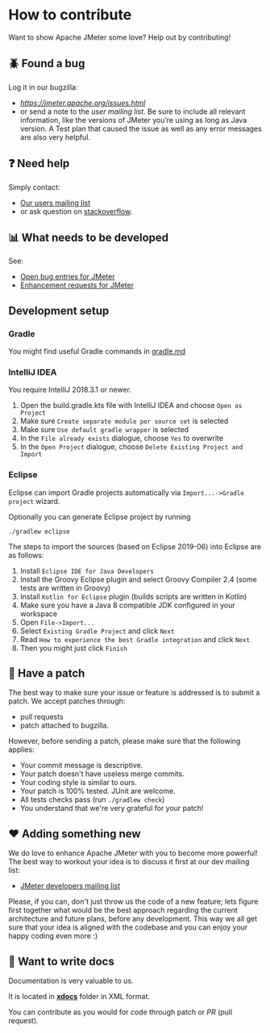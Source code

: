 # How to contribute

Want to show Apache JMeter some love? Help out by contributing!

## :beetle: Found a bug

Log it in our bugzilla:

* *<https://jmeter.apache.org/issues.html>*
* or send a note to the *user mailing list*.
Be sure to include all relevant information, like the versions of JMeter you’re using as long as Java version.
A Test plan  that caused the issue as well as any error messages are also very helpful.

## :question: Need help

Simply contact:

* [Our users mailing list](https://jmeter.apache.org/mail2.html#JMeterUser)
* or ask question on [stackoverflow](https://stackoverflow.com/questions/tagged/jmeter).

## :bar_chart: What needs to be developed

See:

* [Open bug entries for JMeter](https://bz.apache.org/bugzilla/buglist.cgi?bug_status=NEW&bug_status=ASSIGNED&bug_status=REOPENED&bug_status=NEEDINFO&bug_severity=Blocker&bug_severity=Critical&bug_severity=Major&bug_severity=Normal&bug_severity=Regression&bug_severity=Minor&bug_severity=Trivial&product=JMeter&order=Bug%20Number&list_id=164231)
* [Enhancement requests for JMeter](https://bz.apache.org/bugzilla/buglist.cgi?bug_status=NEW&bug_status=ASSIGNED&bug_status=REOPENED&bug_status=NEEDINFO&bug_severity=Enhancement&product=JMeter&order=Bug%20Number&list_id=164232)

## Development setup

### Gradle

You might find useful Gradle commands in [gradle.md](gradle.md)

### <a name="intellij"></a>IntelliJ IDEA

You require IntelliJ 2018.3.1 or newer.

1. Open the build.gradle.kts file with IntelliJ IDEA and choose `Open as Project`
1. Make sure `Create separate module per source set` is selected
1. Make sure `Use default gradle wrapper` is selected
1. In the `File already exists` dialogue, choose `Yes` to overwrite
1. In the `Open Project` dialogue, choose `Delete Existing Project and Import`

### Eclipse

Eclipse can import Gradle projects automatically via `Import...->Gradle project` wizard.

Optionally you can generate Eclipse project by running

    ./gradlew eclipse

The steps to import the sources (based on Eclipse 2019-06) into Eclipse are as follows:

1. Install `Eclipse IDE for Java Developers`
1. Install the Groovy Eclipse plugin and select Groovy Compiler 2.4 (some tests are written in Groovy)
1. Install `Kotlin for Eclipse` plugin (builds scripts are written in Kotlin)
1. Make sure you have a Java 8 compatible JDK configured in your workspace
1. Open `File->Import...`
1. Select `Existing Gradle Project` and click `Next`
1. Read `How to experience the best Gradle integration` and click `Next`
1. Then you might just click `Finish`

## :star2: Have a patch

The best way to make sure your issue or feature is addressed is to submit a patch.
We accept patches through:

* pull requests
* patch attached to bugzilla.

However, before sending a patch, please make sure that the following applies:

* Your commit message is descriptive.
* Your patch doesn't have useless merge commits.
* Your coding style is similar to ours.
* Your patch is 100% tested. JUnit are welcome.
* All tests checks pass (run `./gradlew check`)
* You understand that we're very grateful for your patch!

## :heart: Adding something new

We do love to enhance Apache JMeter with you to become more powerful!
The best way to workout your idea is to discuss it first at our dev mailing list:

* [JMeter developers mailing list](https://jmeter.apache.org/mail2.html#JMeterDev)

Please, if you can, don't just throw us the code of a new feature; lets figure first together
what would be the best approach regarding the current architecture and future plans,
before any development.
This way we all get sure that your idea is aligned with the codebase and you can enjoy
your happy coding even more :)

## :closed_book: Want to write docs

Documentation is very valuable to us.

It is located in **[xdocs](xdocs)** folder in XML format.

You can contribute as you would for code through patch or *PR* (pull request).
